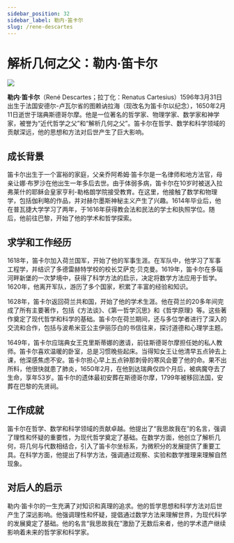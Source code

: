 ```yaml
---
sidebar_position: 32
sidebar_label: 勒内·笛卡尔
slug: /rene-descartes
---
```


# 解析几何之父：勒内·笛卡尔

![](https://static.getiot.tech/descartes-quote.jpg#center)

**勒内·笛卡尔**（René Descartes；拉丁化：Renatus Cartesius）1596年3月31日出生于法国安德尔-卢瓦尔省的图赖讷拉海（现改名为笛卡尔以纪念），1650年2月11日逝世于瑞典斯德哥尔摩。他是一位著名的哲学家、物理学家、数学家和神学家，被誉为“近代哲学之父”和“解析几何之父”。笛卡尔在哲学、数学和科学领域的贡献深远，他的思想和方法对后世产生了巨大影响。

## 成长背景

笛卡尔出生于一个富裕的家庭，父亲乔阿希姆·笛卡尔是一名律师和地方法官，母亲让娜·布罗沙在他出生一年多后去世。由于体弱多病，笛卡尔在10岁时被送入拉弗莱什的耶稣会皇家亨利-勒格朗学院接受教育。在这里，他接触了数学和物理学，包括伽利略的作品，并对赫尔墨斯神秘主义产生了兴趣。1614年毕业后，他在普瓦捷大学学习了两年，于1616年获得教会法和民法的学士和执照学位。随后，他前往巴黎，开始了他的学术和哲学探索。

## 求学和工作经历

1618年，笛卡尔加入荷兰国军，开始了他的军事生涯。在军队中，他学习了军事工程学，并结识了多德雷赫特学校的校长艾萨克·贝克曼。1619年，笛卡尔在多瑙河畔新堡的一次梦境中，获得了科学方法的启示，决定将数学方法应用于哲学。1620年，他离开军队，游历了多个国家，积累了丰富的经验和知识。

1628年，笛卡尔返回荷兰共和国，开始了他的学术生涯。他在荷兰的20多年间完成了所有主要著作，包括《方法谈》、《第一哲学沉思》和《哲学原理》等。这些著作奠定了现代哲学和科学的基础。笛卡尔在荷兰期间，还与多位学者进行了深入的交流和合作，包括与波希米亚公主伊丽莎白的书信往来，探讨道德和心理学主题。

1649年，笛卡尔应瑞典女王克里斯蒂娜的邀请，前往斯德哥尔摩担任她的私人教师。笛卡尔喜欢温暖的卧室，总是习惯晚些起床。当得知女王让他清早五点钟去上课，他深感焦虑不安。笛卡尔担心早上五点钟那刺骨的寒风会要了他的命。果不出所料，他很快就患了肺炎，1650年2月，在他到达瑞典仅四个月后，被病魔夺去了生命，享年53岁。笛卡尔的遗体最初安葬在斯德哥尔摩，1799年被移回法国，安葬在巴黎的先贤祠。

## 工作成就

笛卡尔在哲学、数学和科学领域的贡献卓越。他提出了“我思故我在”的名言，强调了理性和怀疑的重要性，为现代哲学奠定了基础。在数学方面，他创立了解析几何，将几何与代数相结合，引入了笛卡尔坐标系，为微积分的发展提供了重要工具。在科学方面，他提出了科学方法，强调通过观察、实验和数学推理来理解自然现象。

## 对后人的启示

勒内·笛卡尔的一生充满了对知识和真理的追求。他的哲学思想和科学方法对后世产生了深远影响。他强调理性和怀疑，提倡通过数学方法来理解世界，为现代科学的发展奠定了基础。他的名言“我思故我在”激励了无数后来者，他的学术遗产继续影响着未来的哲学家和科学家。


